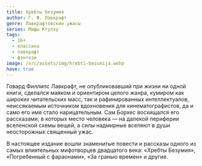 ```yaml
---
title: Хребты безумия
author: Г. Ф. Лавкрафт
genre: Лавкрафтовские ужасы
series: Мифы Ктулху
tags:
  - 16+
  - классика
  - лавкрафт
  - фэнтези
image: /src/assets/img/hrebti-bezumija.webp
have: true
---
```

Говард Филлипс Лавкрафт, не опубликовавший при жизни ни одной книги, сделался маяком и ориентиром целого жанра, кумиром как широких читательских масс, так и рафинированных интеллектуалов, неиссякаемым источником вдохновения для кинематографистов, да и само его имя стало нарицательным. Сам Борхес восхищался его рассказами, в которых место человека — на далекой периферии вселенской схемы вещей, а силы надмирные вселяют в души неосторожных священный ужас.

В настоящее издание вошли знаменитые повести и рассказы одного из самых влиятельных мифотворцев двадцатого века: «Хребты Безумия», «Погребенный с фараонами», «За гранью времен» и другие.

